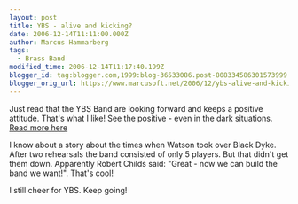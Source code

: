 ```yaml
---
layout: post
title: YBS - alive and kicking?
date: 2006-12-14T11:11:00.000Z
author: Marcus Hammarberg
tags:
  - Brass Band
modified_time: 2006-12-14T11:17:40.199Z
blogger_id: tag:blogger.com,1999:blog-36533086.post-808334586301573999
blogger_orig_url: https://www.marcusoft.net/2006/12/ybs-alive-and-kicking.html
---
```


Just
read that the YBS Band are looking forward and keeps a positive
attitude. That's what I like! See the positive - even in the dark
situations.
[Read more here](http://www.ybsband.org.uk/YBS/news.html)

I know about a story about the times when Watson took over Black Dyke.
After two rehearsals the band consisted of only 5 players. But that
didn't get them down. Apparently Robert Childs said: "Great - now we can
build the band we want!". That's cool!

I still cheer for YBS. Keep going!
